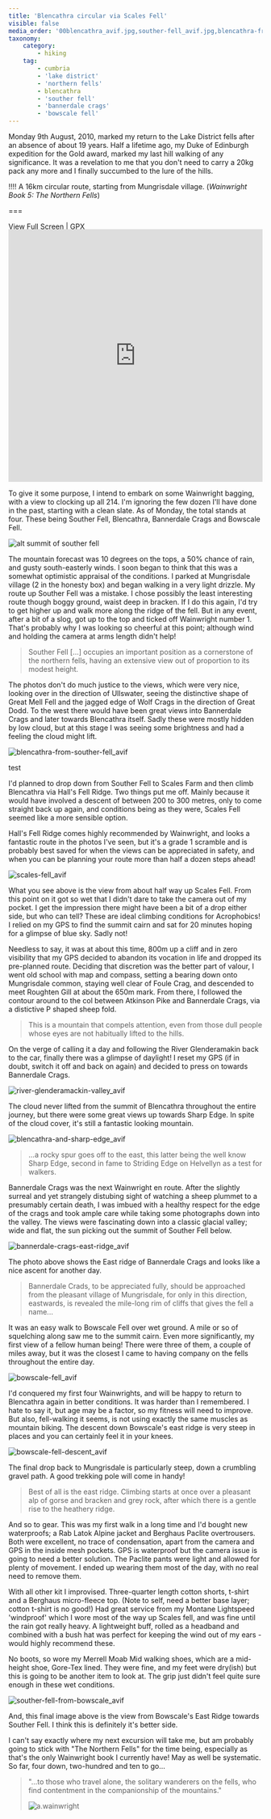 ```yaml
---
title: 'Blencathra circular via Scales Fell'
visible: false
media_order: '00blencathra_avif.jpg,souther-fell_avif.jpg,blencathra-from-souther-fell_avif.jpg,scales-fell_avif.jpg,river-glenderamackin-valley_avif.jpg,blencathra-and-sharp-edge_avif.jpg,bannerdale-crags-east-ridge_avif.jpg,bowscale-fell_avif.jpg,bowscale-fell-descent_avif.jpg,souther-fell-from-bowscale_avif.jpg'
taxonomy:
    category:
        - hiking
    tag:
        - cumbria
        - 'lake district'
        - 'northern fells'
        - blencathra
        - 'souther fell'
        - 'bannerdale crags'
        - 'bowscale fell'
---
```


Monday 9th August, 2010, marked my return to the Lake District fells after an absence of about 19 years. Half a lifetime ago, my Duke of Edinburgh expedition for the Gold award, marked my last hill walking of any significance. It was a revelation to me that you don't need to carry a 20kg pack any more and I finally succumbed to the lure of the hills.

!!!! A 16km circular route, starting from Mungrisdale village. (_Wainwright Book 5: The Northern Fells_)

===

[View Full Screen](https://map.mootparadox.com/full/blencathra01) | [GPX](https://map.mootparadox.com/gpx/blencathra01)  
<p><iframe src="https://map.mootparadox.com/embed/blencathra01" height="500" width="100%" style="border:none; margin-top:-1.2em;"></iframe></p>

To give it some purpose, I intend to embark on some Wainwright bagging, with a view to clocking up all 214. I'm ignoring the few dozen I'll have done in the past, starting with a clean slate. As of Monday, the total stands at four. These being Souther Fell, Blencathra, Bannerdale Crags and Bowscale Fell.

![alt summit of souther fell](souther-fell_avif.jpg "Summit of Souther Fell")

The mountain forecast was 10 degrees on the tops, a 50% chance of rain, and gusty south-easterly winds. I soon began to think that this was a somewhat optimistic appraisal of the conditions. I parked at Mungrisdale village (2 in the honesty box) and began walking in a very light drizzle. My route up Souther Fell was a mistake. I chose possibly the least interesting route though boggy ground, waist deep in bracken. If I do this again, I'd try to get higher up and walk more along the ridge of the fell. But in any event, after a bit of a slog, got up to the top and ticked off Wainwright number 1. That's probably why I was looking so cheerful at this point; although wind and holding the camera at arms length didn't help!

> Souther Fell [...] occupies an important position as a cornerstone of the northern fells, having an extensive view out of proportion to its modest height.

The photos don't do much justice to the views, which were very nice, looking over in the direction of Ullswater, seeing the distinctive shape of Great Mell Fell and the jagged edge of Wolf Crags in the direction of Great Dodd. To the west there would have been great views into Bannerdale Crags and later towards Blencathra itself. Sadly these were mostly hidden by low cloud, but at this stage I was seeing some brightness and had a feeling the cloud might lift.

![blencathra-from-souther-fell_avif](blencathra-from-souther-fell_avif.jpg "blencathra-from-souther-fell_avif")  
<figcaption>test</figcaption>

I'd planned to drop down from Souther Fell to Scales Farm and then climb Blencathra via Hall's Fell Ridge. Two things put me off. Mainly because it would have involved a descent of between 200 to 300 metres, only to come straight back up again, and conditions being as they were, Scales Fell seemed like a more sensible option.

Hall's Fell Ridge comes highly recommended by Wainwright, and looks a fantastic route in the photos I've seen, but it's a grade 1 scramble and is probably best saved for when the views can be appreciated in safety, and when you can be planning your route more than half a dozen steps ahead!

![scales-fell_avif](scales-fell_avif.jpg "scales-fell_avif")

What you see above is the view from about half way up Scales Fell. From this point on it got so wet that I didn't dare to take the camera out of my pocket. I get the impression there might have been a bit of a drop either side, but who can tell? These are ideal climbing conditions for Acrophobics! I relied on my GPS to find the summit cairn and sat for 20 minutes hoping for a glimpse of blue sky. Sadly not!

Needless to say, it was at about this time, 800m up a cliff and in zero visibility that my GPS decided to abandon its vocation in life and dropped its pre-planned route. Deciding that discretion was the better part of valour, I went old school with map and compass, setting a bearing down onto Mungrisdale common, staying well clear of Foule Crag, and descended to meet Roughten Gill at about the 650m mark. From there, I followed the contour around to the col between Atkinson Pike and Bannerdale Crags, via a distictive P shaped sheep fold.

> This is a mountain that compels attention, even from those dull people whose eyes are not habitually lifted to the hills.

On the verge of calling it a day and following the River Glenderamakin back to the car, finally there was a glimpse of daylight! I reset my GPS (if in doubt, switch it off and back on again) and decided to press on towards Bannerdale Crags.

![river-glenderamackin-valley_avif](river-glenderamackin-valley_avif.jpg "river-glenderamackin-valley_avif")

The cloud never lifted from the summit of Blencathra throughout the entire journey, but there were some great views up towards Sharp Edge. In spite of the cloud cover, it's still a fantastic looking mountain.

![blencathra-and-sharp-edge_avif](blencathra-and-sharp-edge_avif.jpg "blencathra-and-sharp-edge_avif")

> ...a rocky spur goes off to the east, this latter being the well know Sharp Edge, second in fame to Striding Edge on Helvellyn as a test for walkers.

Bannerdale Crags was the next Wainwright en route. After the slightly surreal and yet strangely distubing sight of watching a sheep plummet to a presumably certain death, I was imbued with a healthy respect for the edge of the crags and took ample care while taking some photographs down into the valley. The views were fascinating down into a classic glacial valley; wide and flat, the sun picking out the summit of Souther Fell below.

![bannerdale-crags-east-ridge_avif](bannerdale-crags-east-ridge_avif.jpg "bannerdale-crags-east-ridge_avif")

The photo above shows the East ridge of Bannerdale Crags and looks like a nice ascent for another day.

> Bannerdale Crads, to be appreciated fully, should be approached from the pleasant village of Mungrisdale, for only in this direction, eastwards, is revealed the mile-long rim of cliffs that gives the fell a name...

It was an easy walk to Bowscale Fell over wet ground. A mile or so of squelching along saw me to the summit cairn. Even more significantly, my first view of a fellow human being! There were three of them, a couple of miles away, but it was the closest I came to having company on the fells throughout the entire day.

![bowscale-fell_avif](bowscale-fell_avif.jpg "bowscale-fell_avif")

I'd conquered my first four Wainwrights, and will be happy to return to Blencathra again in better conditions. It was harder than I remembered. I hate to say it, but age may be a factor, so my fitness will need to improve. But also, fell-walking it seems, is not using exactly the same muscles as mountain biking. The descent down Bowscale's east ridge is very steep in places and you can certainly feel it in your knees.

![bowscale-fell-descent_avif](bowscale-fell-descent_avif.jpg "bowscale-fell-descent_avif")

The final drop back to Mungrisdale is particularly steep, down a crumbling gravel path. A good trekking pole will come in handy!

> Best of all is the east ridge. Climbing starts at once over a pleasant alp of gorse and bracken and grey rock, after which there is a gentle rise to the heathery ridge.

And so to gear. This was my first walk in a long time and I'd bought new waterproofs; a Rab Latok Alpine jacket and Berghaus Paclite overtrousers. Both were excellent, no trace of condensation, apart from the camera and GPS in the inside mesh pockets. GPS is waterproof but the camera issue is going to need a better solution. The Paclite pants were light and allowed for plenty of movement. I ended up wearing them most of the day, with no real need to remove them.

With all other kit I improvised. Three-quarter length cotton shorts, t-shirt and a Berghaus micro-fleece top. (Note to self, need a better base layer; cotton t-shirt is no good!) Had great service from my Montane Lightspeed 'windproof' which I wore most of the way up Scales fell, and was fine until the rain got really heavy. A lightweight buff, rolled as a headband and combined with a bush hat was perfect for keeping the wind out of my ears - would highly recommend these.

No boots, so wore my Merrell Moab Mid walking shoes, which are a mid-height shoe, Gore-Tex lined. They were fine, and my feet were dry(ish) but this is going to be another item to look at. The grip just didn't feel quite sure enough in these wet conditions.

![souther-fell-from-bowscale_avif](souther-fell-from-bowscale_avif.jpg "souther-fell-from-bowscale_avif")

And, this final image above is the view from Bowscale's East Ridge towards Souther Fell. I think this is definitely it's better side.

I can't say exactly where my next excursion will take me, but am probably going to stick with "The Northern Fells" for the time being, especially as that's the only Wainwright book I currently have! May as well be systematic. So far, four down, two-hundred and ten to go...

> "...to those who travel alone, the solitary wanderers on the fells, who find contentment in the companionship of the mountains."
> 
> ![a.wainwright](/user/images/aw-sig.png)